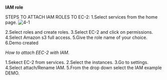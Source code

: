 **IAM role**

STEPS TO ATTACH IAM ROLES TO EC-2:
1.Select services from the home page.
![4-1](https://user-images.githubusercontent.com/61385129/81167403-c75e0600-8fb2-11ea-8ed7-3c40bc1f3b93.jpg)


2.Select roles and create roles.
3.Select EC-2 and click on permissions.
4.Select Amazon s3 full access.
5.Give the role name of your choice.
6.Demo created

*How to attach EEC-2 with IAM.*

1.Sekect EC-2 from services.
2.Select the instances.
3.Go to settings.
4.Select attach/Rename IAM.
5.From the drop down select the IAM example DEMO.
